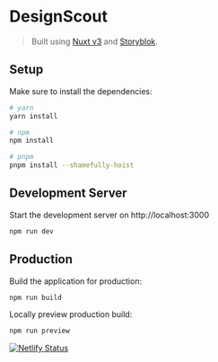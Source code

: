 # DesignScout

> Built using [Nuxt v3](https://v3.nuxtjs.org/) and [Storyblok](https://www.storyblok.com/).

## Setup

Make sure to install the dependencies:

```bash
# yarn
yarn install

# npm
npm install

# pnpm
pnpm install --shamefully-hoist
```

## Development Server

Start the development server on http://localhost:3000

```bash
npm run dev
```

## Production

Build the application for production:

```bash
npm run build
```

Locally preview production build:

```bash
npm run preview
```

[![Netlify Status](https://api.netlify.com/api/v1/badges/d3193e84-e0b2-4a45-b63c-6241841e9560/deploy-status)](https://app.netlify.com/sites/designscout/deploys)
